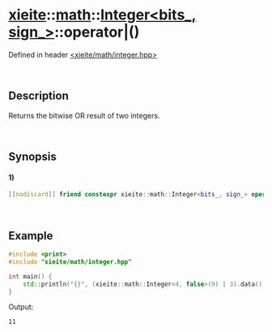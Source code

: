 # [xieite](../../../../../xieite.md)\:\:[math](../../../../../math.md)\:\:[Integer<bits_, sign_>](../../../../integer.md)\:\:operator|\(\)
Defined in header [<xieite/math/integer.hpp>](../../../../../../../include/xieite/math/integer.hpp)

&nbsp;

## Description
Returns the bitwise OR result of two integers.

&nbsp;

## Synopsis
#### 1)
```cpp
[[nodiscard]] friend constexpr xieite::math::Integer<bits_, sign_> operator|(xieite::math::Integer<bits_, sign_> leftOperand, xieite::math::Integer<bits_, sign_> rightOperand) noexcept;
```

&nbsp;

## Example
```cpp
#include <print>
#include "xieite/math/integer.hpp"

int main() {
    std::println("{}", (xieite::math::Integer<4, false>(9) | 3).data());
}
```
Output:
```
11
```
